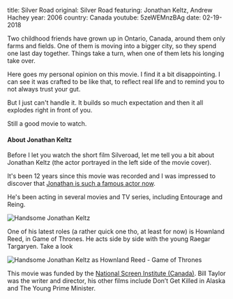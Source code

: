 title: Silver Road
original: Silver Road
featuring: Jonathan Keltz, Andrew Hachey 
year: 2006
country: Canada
youtube: 5zeWEMnzBAg
date: 02-19-2018

Two childhood friends have grown up in Ontario, Canada, around them only farms and fields. One of them is moving into a bigger city, so they spend one last day together. Things take a turn, when one of them lets his longing take over.

Here goes my personal opinion on this movie. I find it a bit disappointing. I can see it was crafted to be like that, to reflect real life and to remind you to not always trust your gut. 

But I just can't handle it. It builds so much expectation and then it all explodes right in front of you.

Still a good movie to watch.

#### About Jonathan Keltz

Before I let you watch the short film Silveroad, let me tell you a bit about Jonathan Keltz (the actor portrayed in the left side of the movie cover).

It's been 12 years since this movie was recorded and I was impressed to discover that [Jonathan is such a famous actor now](https://en.wikipedia.org/wiki/Jonathan_Keltz).

He's been acting in several movies and TV series, including Entourage and Reing.

![Handsome Jonathan Keltz]({filename}/uploads/johnny.jpg)

One of his latest roles (a rather quick one tho, at least for now) is Hownland Reed, in Game of Thrones. He acts side by side with the young Raegar Targaryen. Take a look

![Handsome Jonathan Keltz as Hownland Reed - Game of Thrones](../../theme/img/howlandreed.jpg)

This movie was funded by the [National Screen Institute (Canada)](http://www.nsi-canada.ca/2017/01/silver-road/). Bill Taylor was the writer and director, his other films include Don’t Get Killed in Alaska and The Young Prime Minister.